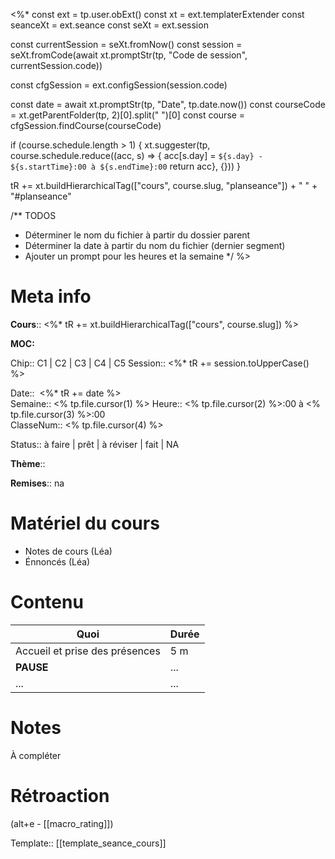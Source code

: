 <%*
const ext = tp.user.obExt()
const xt = ext.templaterExtender
const seanceXt = ext.seance
const seXt = ext.session

const currentSession = seXt.fromNow()
const session = seXt.fromCode(await xt.promptStr(tp, "Code de session", currentSession.code))

const cfgSession = ext.configSession(session.code)

const date = await xt.promptStr(tp, "Date", tp.date.now())
const courseCode = xt.getParentFolder(tp, 2)[0].split(" ")[0]
const course = cfgSession.findCourse(courseCode)

if (course.schedule.length > 1) {
	xt.suggester(tp, course.schedule.reduce((acc, s) => {
	acc[s.day] = `${s.day} - ${s.startTime}:00 à ${s.endTime}:00`
	return acc}, {}))
}

tR += xt.buildHierarchicalTag(["cours", course.slug, "planseance"]) + " " + "#planseance"

/** TODOS
 * Déterminer le nom du fichier à partir du dossier parent
 * Déterminer la date à partir du nom du fichier (dernier segment)
 * Ajouter un prompt pour les heures et la semaine
*/
%>
# Meta info

**Cours**:: <%* tR += xt.buildHierarchicalTag(["cours", course.slug]) %> 

**MOC:** 

Chip:: <span class="chip cours-1">C1</span> |  <span class="chip cours-2">C2</span> |  <span class="chip cours-3">C3</span> |  <span class="chip cours-4">C4</span> |  <span class="chip cours-5">C5</span> 
Session:: <%* tR += session.toUpperCase() %>

Date::  <%* tR += date %>  
Semaine:: <% tp.file.cursor(1) %>
Heure:: <% tp.file.cursor(2) %>:00 à <% tp.file.cursor(3) %>:00  
ClasseNum:: <% tp.file.cursor(4) %>

Status:: <span class="chip not-ready">à faire</span> | <span class="chip ready">prêt</span> | <span class="chip to-review">à réviser</span> | <span class="chip done">fait</span> | <span class="chip na">NA</span>

**Thème**::

**Remises**:: <span class="chip na">na</span>

# Matériel du cours
* Notes de cours (Léa)
* Énnoncés (Léa)
# Contenu
| Quoi                           | Durée |
| ------------------------------ | ----- |
| Accueil et prise des présences | 5 m   |
| **PAUSE**                      | ...   |
| ...                            | ...   |
# Notes
À compléter

# Rétroaction
(alt+e - [[macro_rating]])

Template:: [[template_seance_cours]]